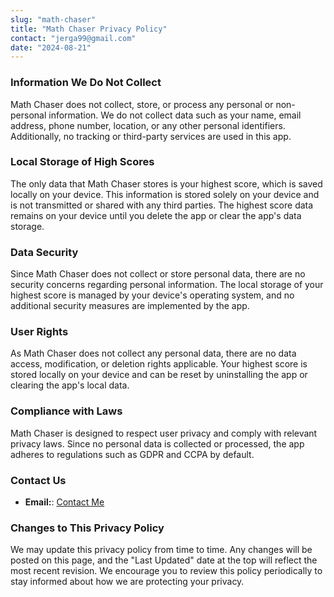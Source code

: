 ```yaml
---
slug: "math-chaser"
title: "Math Chaser Privacy Policy"
contact: "jerga99@gmail.com"
date: "2024-08-21"
---
```


### **Information We Do Not Collect**

Math Chaser does not collect, store, or process any personal or non-personal information. We do not collect data such as your name, email address, phone number, location, or any other personal identifiers. Additionally, no tracking or third-party services are used in this app.

### **Local Storage of High Scores**

The only data that Math Chaser stores is your highest score, which is saved locally on your device. This information is stored solely on your device and is not transmitted or shared with any third parties. The highest score data remains on your device until you delete the app or clear the app's data storage.

### **Data Security**

Since Math Chaser does not collect or store personal data, there are no security concerns regarding personal information. The local storage of your highest score is managed by your device's operating system, and no additional security measures are implemented by the app.

### **User Rights**

As Math Chaser does not collect any personal data, there are no data access, modification, or deletion rights applicable. Your highest score is stored locally on your device and can be reset by uninstalling the app or clearing the app's local data.

### **Compliance with Laws**

Math Chaser is designed to respect user privacy and comply with relevant privacy laws. Since no personal data is collected or processed, the app adheres to regulations such as GDPR and CCPA by default.

### **Contact Us**
- **Email:**: [Contact Me](mailto:jerga99@gmail.com)

### **Changes to This Privacy Policy**

We may update this privacy policy from time to time. Any changes will be posted on this page, and the "Last Updated" date at the top will reflect the most recent revision. We encourage you to review this policy periodically to stay informed about how we are protecting your privacy.
